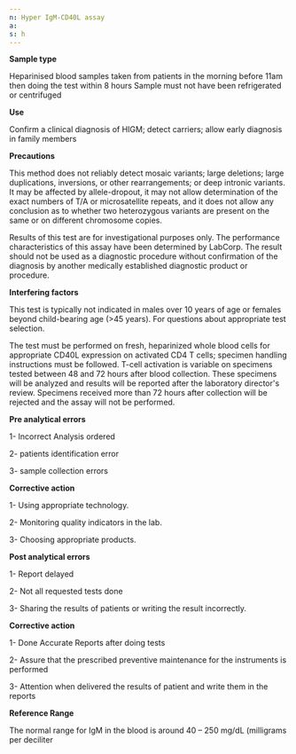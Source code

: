 ```yaml
---
n: Hyper IgM-CD40L assay
a: 
s: h
---
```



__Sample type__ 

Heparinised blood samples taken from patients in the morning before 11am then doing the test within 8 hours   Sample must not have been refrigerated or centrifuged


__Use__ 

Confirm a clinical diagnosis of HIGM; detect carriers; allow early diagnosis in family members

__Precautions__

This method does not reliably detect mosaic variants; large deletions; large duplications, inversions, or other rearrangements; or deep intronic variants. It may be affected by allele-dropout, it may not allow determination of the exact numbers of T/A or microsatellite repeats, and it does not allow any conclusion as to whether two heterozygous variants are present on the same or on different chromosome copies.

Results of this test are for investigational purposes only. The performance characteristics of this assay have been determined by LabCorp. The result should not be used as a diagnostic procedure without confirmation of the diagnosis by another medically established diagnostic product or procedure.

__Interfering factors__ 

This test is typically not indicated in males over 10 years of age or females beyond child-bearing age (>45 years). For questions about appropriate test selection.

The test must be performed on fresh, heparinized whole blood cells for appropriate CD40L expression on activated CD4 T cells; specimen handling instructions must be followed. T-cell activation is variable on specimens tested between 48 and 72 hours after blood collection. These specimens will be analyzed and results will be reported after the laboratory director's review. Specimens received more than 72 hours after collection will be rejected and the assay will not be performed.

__Pre analytical errors__ 

1- Incorrect Analysis ordered 

2- patients identification error

3- sample collection errors 

__Corrective action__ 

1- Using appropriate technology.

2- Monitoring quality indicators in the lab.

3- Choosing appropriate products.

__Post analytical errors__ 

1- Report delayed 

2- Not all requested tests done 

3- Sharing the results of patients or writing the result incorrectly.

__Corrective action__ 

1- Done Accurate Reports after doing tests 

2- Assure that the prescribed preventive maintenance for the instruments is performed 

3- Attention when delivered the results  of patient and write them in the reports

__Reference Range__ 

The normal range for IgM in the blood is around 40 – 250 mg/dL (milligrams per deciliter